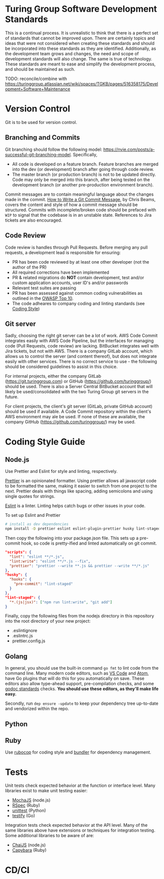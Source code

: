 # Turing Group Software Development Standards

This is a continual process. It is unrealistic to think that there is a perfect set of standards that cannot be improved upon. There are certainly topics and ideas that were not considered when creating these standards and should be incorporated into these standards as they are identified. Additionally, as the development team grows and changes, the need and scope of development standards will also change. The same is true of technology. These standards are meant to ease and simplify the development process, and should be maintained as such.

TODO: reconcile/combine with https://turinggroup.atlassian.net/wiki/spaces/TGKB/pages/516358175/Development+Software+Maintenance

# Version Control

Git is to be used for version control.


## Branching and Commits
Git branching should follow the following model: https://nvie.com/posts/a-successful-git-branching-model. Specifically,
* All code is developed on a feature branch. Feature branches are merged into the dev (or development) branch after going through code review.
* The master branch (or production branch) is not to be updated directly. Code may only be merged into this branch, after being tested on the development branch (or another pre-production environment branch).

Commit messages are to contain meaningful language about the changes made in the commit. [How to Write a Git Commit Message](https://chris.beams.io/posts/git-commit/), by Chris Beams, covers the content and style of how a commit message should be structured. Commits with incomplete/broken code should be prefaced with `WIP` to signal that the codebase is in an unstable state. References to Jira tickets are also encouraged.


## Code Review
Code review is handles through Pull Requests. Before merging any pull requests, a development lead is responsible for ensuring:
  * PR has been code reviewed by at least one other developer (not the author of the PR)
  * All required corrections have been implemented
  * PR & related migrations do **NOT** contain development, test and/or custom application accounts, user ID's and/or passwords
  * Relevant test suites are passing
  * PR has been assessed against common coding vulnerabilities as outlined in the [OWASP Top 10](https://www.owasp.org/index.php/Top_10_2013-Top_10).
  * The code adheares to company coding and linting standards (see [Coding Style](#coding-style-guide))


## Git server
Sadly, choosing the right git server can be a lot of work. AWS Code Commit integrates easily with AWS Code Pipeline, but the interfaces for managing code (Pull Requests, code review) are lacking. BitBucket integrates well with Jira tickets, but not with AWS. There is a company GitLab account, which allows us to control the server (and content thereof), but does not integrate easily with other services. There is no correct service to use - the following should be considered guidelines to assist in this choice.

For internal projects, either the company GitLab (https://git.turinggroup.com) or GitHub (https://github.com/turinggroup/) should be used. There is also a Server Central BitBucket account that will likely be used/consolidated with the two Turing Group git servers in the future.

For client projects, the client's git server (GitLab, private GitHub account) should be used if available. A Code Commit repository within the client's AWS environment may ale be used. If none of these are available, the company GitHub (https://github.com/turinggroup/) may be used.


# Coding Style Guide

## Node.js

Use Prettier and Eslint for style and linting, respectively.

[Prettier](https://prettier.io/) is an opinionated formatter. Using prettier allows all javascript code to be formatted the same, making it easier to switch from one project to the next. Prettier deals with things like spacing, adding semicolons and using single quotes for strings.

[Eslint](https://eslint.org/docs/rules/) is a linter. Linting helps catch bugs or other issues in your code.

To set up Eslint and Prettier
```bash
# install as dev dependencies
npm install -D prettier eslint eslint-plugin-prettier husky lint-staged
```
Then copy the following into your package.json file. This sets up a pre-commit hook, so code is pretty-ified and linted automatically on git commit.
```json
"scripts": {
  "lint": "eslint **/*.js",
  "lint:write": "eslint **/*.js --fix",
  "prettier": "prettier --write **.js && prettier --write **/*.js"
},
"husky": {
  "hooks": {
    "pre-commit": "lint-staged"
  }
},
"lint-staged": {
  "*.(js|jsx)": ["npm run lint:write", "git add"]
}

```

Finally, copy the following files from the nodejs directory in this repository into the root directory of your new project:
- .eslintignore
- .eslintrc.js
- prettier.config.js


## Golang

In general, you should use the built-in command `go fmt` to lint code from the command line. Many modern code editors, such as [VS Code](https://code.visualstudio.com/) and [Atom](https://atom.io/), have Go plugins that will do this for you automatically on save. These editors also allow type-ahead support, pre-compilation checks, and some [godoc standards](https://blog.golang.org/godoc-documenting-go-code) checks. **You should use these editors, as they'll make life easy.**

Secondly, run `dep ensure -update` to keep your dependency tree up-to-date and vendorized within the repo.

## Python

## Ruby

Use [rubocop](http://batsov.com/rubocop/) for coding style and [bundler](https://bundler.io/) for dependency management.

# Tests

Unit tests check expected behavior at the function or interface level. Many libraries exist to make unit testing easier:

- [MochaJS](https://mochajs.org/) (node.js)
- [RSpec](http://rspec.info/) (Ruby)
- [unittest](https://docs.python.org/3/library/unittest.html) (Python)
- [testify](https://github.com/stretchr/testify#testify---thou-shalt-write-tests) (Go)

Integration tests check expected behavior at the API level. Many of the same libraries above have extensions or techniques for integration testing. Some additional libraries to be aware of are:

- [ChaiJS](https://www.chaijs.com/) (node.js)
- [Capybara](http://teamcapybara.github.io/capybara/) (Ruby)


# CD/CI
